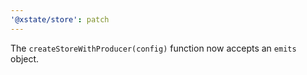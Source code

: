 ```yaml
---
'@xstate/store': patch
---
```


The `createStoreWithProducer(config)` function now accepts an `emits` object.

